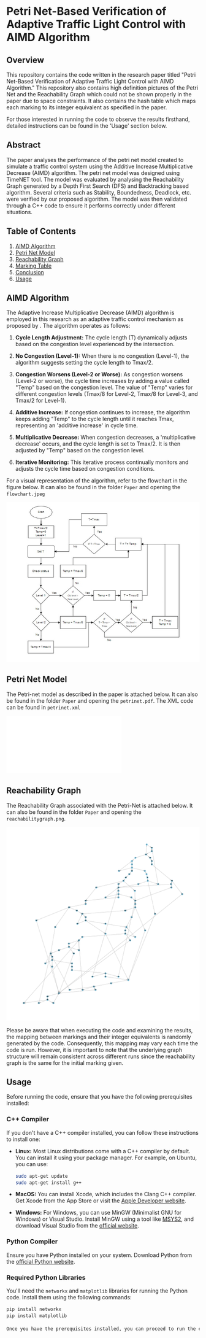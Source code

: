 # Petri Net-Based Verification of Adaptive Traffic Light Control with AIMD Algorithm

## Overview

This repository contains the code written in the research paper titled "Petri Net-Based Verification of Adaptive Traffic Light Control with AIMD Algorithm." This repository also contains high definition pictures of the Petri Net and the Reachability Graph which could not be shown properly in the paper due to space constraints. It also contains the hash table which maps each marking to its integer equivalent as specified in the paper.

For those interested in running the code to observe the results firsthand, detailed instructions can be found in the 'Usage' section below.


## Abstract

The paper analyses the performance of the petri
net model created to simulate a traffic control system using the
Additive Increase Multiplicative Decrease (AIMD) algorithm. The
petri net model was designed using TimeNET tool. The model
was evaluated by analysing the Reachability Graph generated by
a Depth First Search (DFS) and Backtracking based algorithm.
Several criteria such as Stability, Boundedness, Deadlock, etc.
were verified by our proposed algorithm. The model was then
validated through a C++ code to ensure it performs correctly
under different situations.

## Table of Contents

1. [AIMD Algorithm](#aimd-algorithm)
2. [Petri Net Model](#petri-net-model)
3. [Reachability Graph](#reachability-graph)
6. [Marking Table](#marking-table)
7. [Conclusion](#conclusion)
8. [Usage](#usage)

## AIMD Algorithm

The Adaptive Increase Multiplicative Decrease (AIMD) algorithm is employed in this research as an adaptive traffic control mechanism as proposed by . The algorithm operates as follows:

1. **Cycle Length Adjustment:** The cycle length (T) dynamically adjusts based on the congestion level experienced by the intersection.

2. **No Congestion (Level-1):** When there is no congestion (Level-1), the algorithm suggests setting the cycle length to Tmax/2.

3. **Congestion Worsens (Level-2 or Worse):** As congestion worsens (Level-2 or worse), the cycle time increases by adding a value called "Temp" based on the congestion level. The value of "Temp" varies for different congestion levels (Tmax/8 for Level-2, Tmax/8 for Level-3, and Tmax/2 for Level-1).

4. **Additive Increase:** If congestion continues to increase, the algorithm keeps adding "Temp" to the cycle length until it reaches Tmax, representing an 'additive increase' in cycle time.

5. **Multiplicative Decrease:** When congestion decreases, a 'multiplicative decrease' occurs, and the cycle length is set to Tmax/2. It is then adjusted by "Temp" based on the congestion level.

6. **Iterative Monitoring:** This iterative process continually monitors and adjusts the cycle time based on congestion conditions.

For a visual representation of the algorithm, refer to the flowchart in the figure below. It can also be found in the folder `Paper` and opening the `flowchart.jpeg`

![AIMD Algorithm Flowchart](paper/flowchart.jpeg)


## Petri Net Model

The Petri-net model as described in the paper is attached below. It can also be found in the folder `Paper` and opening the `petrinet.pdf`. The XML code can be found in `petrinet.xml`

![Petri-Net Model](paper/petrinet.pdf)


## Reachability Graph

The Reachability Graph associated with the Petri-Net is attached below.  It can also be found in the folder `Paper` and opening the `reachabilitygraph.png`. 

![Reachability Graph](paper/reachabilitygraph.png)

Please be aware that when executing the code and examining the results, the mapping between markings and their integer equivalents is randomly generated by the code. Consequently, this mapping may vary each time the code is run. However, it is important to note that the underlying graph structure will remain consistent across different runs since the reachability graph is the same for the initial marking given.


## Usage

Before running the code, ensure that you have the following prerequisites installed:

### C++ Compiler

If you don't have a C++ compiler installed, you can follow these instructions to install one:

- **Linux:** Most Linux distributions come with a C++ compiler by default. You can install it using your package manager. For example, on Ubuntu, you can use:

  ```bash
  sudo apt-get update
  sudo apt-get install g++

- **MacOS:** You can install Xcode, which includes the Clang C++ compiler. Get Xcode from the App Store or visit the [Apple Developer website](https://developer.apple.com/xcode/).

- **Windows:** For Windows, you can use MinGW (Minimalist GNU for Windows) or Visual Studio. Install MinGW using a tool like [MSYS2](https://www.msys2.org/), and download Visual Studio from the [official website](https://visualstudio.microsoft.com/visual-cpp-build-tools/).

### Python Compiler

Ensure you have Python installed on your system. Download Python from the [official Python website](https://www.python.org/).

### Required Python Libraries

You'll need the `networkx` and `matplotlib` libraries for running the Python code. Install them using the following commands:

```bash
pip install networkx
pip install matplotlib

Once you have the prerequisites installed, you can proceed to run the code:




